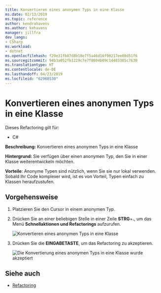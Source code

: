 ```yaml
---
title: Konvertieren eines anonymen Typs in eine Klasse
ms.date: 02/13/2019
ms.topic: reference
author: kendrahavens
ms.author: kehavens
manager: jillfra
dev_langs:
- CSharp
ms.workload:
- dotnet
ms.openlocfilehash: f29e31fb87d8b18e7f5a46d16f90217ee08d51f6
ms.sourcegitcommit: 94b3a052fb1229c7e7f8804b09c1d403385c7630
ms.translationtype: HT
ms.contentlocale: de-DE
ms.lasthandoff: 04/23/2019
ms.locfileid: "62968530"
---
```

# <a name="convert-anonymous-type-to-class"></a>Konvertieren eines anonymen Typs in eine Klasse

Dieses Refactoring gilt für:

- C#

**Beschreibung:** Konvertieren eines anonymen Typs in eine Klasse

**Hintergrund:** Sie verfügen über einen anonymen Typ, den Sie in einer Klasse weiterentwickeln möchten.

**Vorteile**: Anonyme Typen sind nützlich, wenn Sie sie nur lokal verwenden. Sobald Ihr Code komplexer wird, ist es von Vorteil, Typen einfach zu Klassen heraufzustufen.

## <a name="how-to"></a>Vorgehensweise

1. Platzieren Sie den Cursor in einem anonymen Typ.
2. Drücken Sie an einer beliebigen Stelle in einer Zeile **STRG**+**.**, um das Menü **Schnellaktionen und Refactorings** aufzurufen.

   ![Konvertieren eines anonymen Typs in eine Klasse](media/convert-anon-to-class.png)

2. Drücken Sie die **EINGABETASTE**, um das Refactoring zu akzeptieren.

   ![Die Konvertierung eines anonymen Typs in eine Klasse wurde akzeptiert](media/convert-anon-to-class-complete.png)

## <a name="see-also"></a>Siehe auch

- [Refactoring](../refactoring-in-visual-studio.md)
